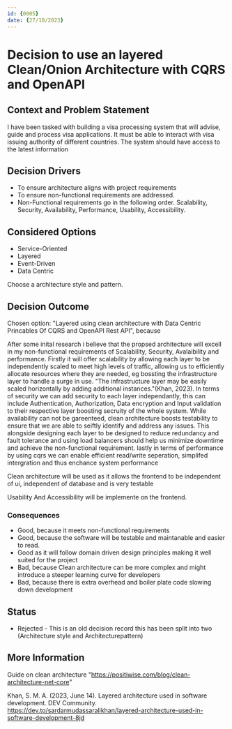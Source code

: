 ```yaml
---
id: {0005}
date: {27/10/2023}
---
```

# Decision to use an layered Clean/Onion Architecture with CQRS and OpenAPI

## Context and Problem Statement
I have been tasked with building a visa processing system that will advise, guide and process visa applications. It must be able to interact with visa issuing authority of different countries. The system should have access to the latest information

## Decision Drivers

* To ensure architecture aligns with project requirements
* To ensure non-functional requirements are addressed.
* Non-Functional requirements go in the following order. Scalability, Security, Availability, Performance, Usability, Accessibility.

## Considered Options

* Service-Oriented
* Layered
* Event-Driven
* Data Centric

Choose a architecture style and pattern.
## Decision Outcome

Chosen option: "Layered using clean architecture with Data Centric Princables Of CQRS and OpenAPI  Rest API", because

After some inital research i believe that the propsed architecture will excell in my non-functional requirements of Scalability, Security, Avalaibility and performance. Firstly it will offer scalability by allowing each layer to be independently scaled to meet high levels of traffic, allowing us to efficiently allocate resources where they are needed, eg bossting the infrastructure layer to handle a surge in use. "The infrastructure layer may be easily scaled horizontally by adding additional instances."(Khan, 2023).
In terms of security we can add security to each layer independantly, this can include Authentication, Authorization, Data encryption and Input validation to their respective layer boosting secruity of the whole system. While availability can not be gareenteed, clean architecture boosts testability to ensure that we are able to seiftly identify and address any issues. This alongside designing each layer to be designed to reduce redundancy and fault tolerance and using load balancers should help us minimize downtime and achieve the non-functional requirement. lastly in terms of performance by using cqrs we can enable efficient read/write seperation, simplifed intergration and thus enchance system performance

Clean architecture will be used as it allows the frontend to be independent of ui, independent of database and is very testable

Usability And Accessibility will be implemente on the frontend.

### Consequences

* Good, because it meets non-functional requirements
* Good, because the software will be testable and maintanable and easier to read.
* Good as it will follow domain driven design principles making it well suited for the project
* Bad, because Clean architecture can be more complex and might introduce a steeper learning curve for developers
* Bad, because there is extra overhead and boiler plate code slowing down development

## Status
* Rejected - This is an old decision record this has been split into two (Architecture style and Architecturepattern)

## More Information
Guide on clean architecture "https://positiwise.com/blog/clean-architecture-net-core"


Khan, S. M. A. (2023, June 14). Layered architecture used in software development. DEV Community. https://dev.to/sardarmudassaralikhan/layered-architecture-used-in-software-development-8jd